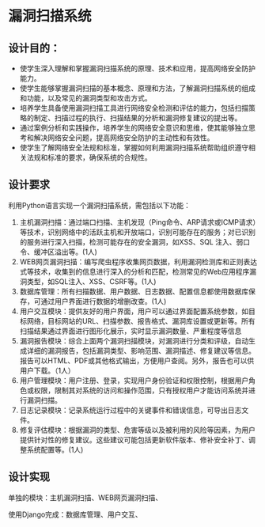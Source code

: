 # 漏洞扫描系统

## 设计目的：

* 使学生深入理解和掌握漏洞扫描系统的原理、技术和应用，提高网络安全防护能力。
* 使学生能够掌握漏洞扫描的基本概念、原理和方法，了解漏洞扫描系统的组成和功能，以及常见的漏洞类型和攻击方式。
* 培养学生具备使用漏洞扫描工具进行网络安全检测和评估的能力，包括扫描策略的制定、扫描过程的执行、扫描结果的分析和漏洞修复建议的提出等。
* 通过案例分析和实践操作，培养学生的网络安全意识和思维，使其能够独立思考和解决网络安全问题，提高网络安全防护的主动性和有效性。
* 使学生了解网络安全法规和标准，掌握如何利用漏洞扫描系统帮助组织遵守相关法规和标准的要求，确保系统的合规性。

## 设计要求

利用Python语言实现一个漏洞扫描系统，需包括以下功能：

1. 主机漏洞扫描：通过端口扫描、主机发现（Ping命令、ARP请求或ICMP请求）等技术，识别网络中的活跃主机和开放端口，识别可能存在的服务；对已识别的服务进行深入扫描，检测可能存在的安全漏洞，如XSS、SQL 注入、弱口令、缓冲区溢出等。(1人)
2. WEB网页漏洞扫描：编写爬虫程序收集网页数据，利用漏洞检测库和正则表达式等技术，收集到的信息进行深入的分析和匹配，检测常见的Web应用程序漏洞类型，如SQL注入、XSS、CSRF等。(1人)
3. 数据库管理：所有扫描数据、用户数据、日志数据、配置信息都使用数据库保存，可通过用户界面进行数据的增删改查。(1人)
4. 用户交互模块：提供友好的用户界面，用户可以通过界面配置系统参数，如目标网络，目标网站的URL、扫描参数、报告格式、漏洞库设置或更新等。所有扫描结果通过界面进行图形化展示，实时显示漏洞数量、严重程度等信息
5. 漏洞报告模块：综合上面两个漏洞扫描模块，对漏洞进行分类和评级，自动生成详细的漏洞报告，包括漏洞类型、影响范围、漏洞描述、修复建议等信息。报告可以HTML、PDF或其他格式输出，方便用户查阅。另外，报告也可以供用户下载。（1人）
6. 用户管理模块：用户注册、登录，实现用户身份验证和权限控制，根据用户角色或权限，限制其对系统的访问和操作范围，只有授权用户才能访问系统并进行漏洞扫描。
7. 日志记录模块：记录系统运行过程中的关键事件和错误信息，可导出日志文件。
8. 修复评估模块：根据漏洞的类型、危害等级以及被利用的风险等因素，为用户提供针对性的修复建议。这些建议可能包括更新软件版本、修补安全补丁、调整系统配置等。(1人)

## 设计实现

单独的模块：主机漏洞扫描、WEB网页漏洞扫描、

使用Django完成：数据库管理、用户交互、

